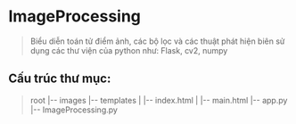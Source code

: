 # ImageProcessing
> Biểu diễn toán tử điểm ảnh, các bộ lọc và các thuật phát hiện biên sử dụng các thư viện của python như: Flask, cv2, numpy
## Cấu trúc thư mục:
>root
>|-- images
>|-- templates
>|   |-- index.html
>|   |-- main.html
>|-- app.py
>|-- ImageProcessing.py
